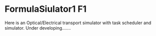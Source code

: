 # FormulaSiulator1 F1
Here is an Optical/Electrical transport simulator with task scheduler and simulator.
Under developing.......
